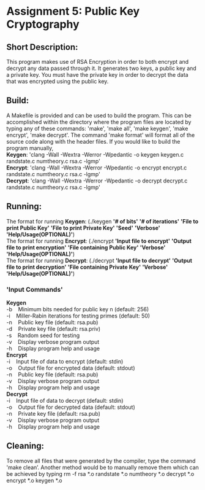 # Assignment 5: Public Key Cryptography <br>

## Short Description:<br>
This program makes use of RSA Encryption in order to both encrypt and decrypt any data passed through it. It generates two keys, a public key and a private key. You must have the private key in order to decrypt the data that was encrypted using the public key. 

## Build:<br>
A Makefile is provided and can be used to build the program. This can be accomplished within the directory where the program files are located by typing any of these commands: 'make', 'make all', 'make keygen', 'make encrypt', 'make decrypt'. The command 'make format' will format all of the source code along with the header files. If you would like to build the program manually, 
<br> **Keygen**: 'clang -Wall -Wextra -Werror -Wpedantic -o keygen keygen.c randstate.c numtheory.c rsa.c -lgmp' <br>
**Encrypt**: 'clang -Wall -Wextra -Werror -Wpedantic -o encrypt encrypt.c randstate.c numtheory.c rsa.c -lgmp' <br>
**Decrypt**: 'clang -Wall -Wextra -Werror -Wpedantic -o decrypt decrypt.c randstate.c numtheory.c rsa.c -lgmp'  <br>

## Running:<br>
The format for running **Keygen**: (./keygen **'# of bits'** **'# of iterations'** **'File to print Public Key'** **'File to print Private Key'** **'Seed'** **'Verbose'** **'Help/Usage(OPTIONAL)'**) <br>
The format for running **Encrypt**: (./encrypt **'Input file to encrypt'** **'Output file to print encryption'** **'File containing Public Key'** **'Verbose'** **'Help/Usage(OPTIONAL)'**) <br>
The format for running **Decrypt**: (./decrypt **'Input file to decrypt'** **'Output file to print decryption'** **'File containing Private Key'** **'Verbose'** **'Help/Usage(OPTIONAL)'**) <br>

### 'Input Commands' <br>
**Keygen**<br>
-b&nbsp;&nbsp;&nbsp;&nbsp;Minimum bits needed for public key n (default: 256)<br>
-i&nbsp;&nbsp;&nbsp;&nbsp;Miller-Rabin iterations for testing primes (default: 50) <br>
-n&nbsp;&nbsp;&nbsp;&nbsp;Public key file (default: rsa.pub) <br>
-d&nbsp;&nbsp;&nbsp;&nbsp;Private key file (default: rsa.priv) <br>
-s&nbsp;&nbsp;&nbsp;&nbsp;Random seed for testing <br>
-v&nbsp;&nbsp;&nbsp;&nbsp;Display verbose program output <br>
-h&nbsp;&nbsp;&nbsp;&nbsp;Display program help and usage <br>
**Encrypt**<br>
-i&nbsp;&nbsp;&nbsp;&nbsp;Input file of data to encrypt (default: stdin) <br>
-o&nbsp;&nbsp;&nbsp;&nbsp;Output file for encrypted data (default: stdout) <br>
-n&nbsp;&nbsp;&nbsp;&nbsp;Public key file (default: rsa.pub) <br>
-v&nbsp;&nbsp;&nbsp;&nbsp;Display verbose program output <br>
-h&nbsp;&nbsp;&nbsp;&nbsp;Display program help and usage <br>
**Decrypt**<br>
-i&nbsp;&nbsp;&nbsp;&nbsp;Input file of data to decrypt (default: stdin) <br>
-o&nbsp;&nbsp;&nbsp;&nbsp;Output file for decrypted data (default: stdout) <br>
-n&nbsp;&nbsp;&nbsp;&nbsp;Private key file (default: rsa.pub) <br>
-v&nbsp;&nbsp;&nbsp;&nbsp;Display verbose program output <br>
-h&nbsp;&nbsp;&nbsp;&nbsp;Display program help and usage <br>
## Cleaning: <br>
To remove all files that were generated by the compiler, type the command 'make clean’.
Another method would be to manually remove them which can be achieved by typing rm -f rsa *.o randstate *.o numtheory *.o decrypt *.o encrypt *.o keygen *.o
